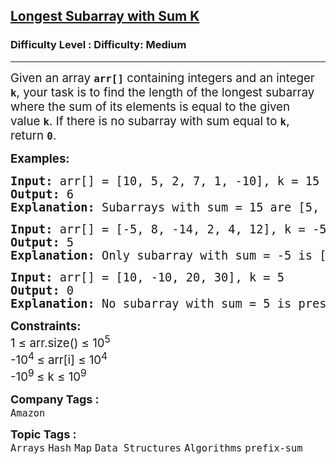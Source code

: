 <h2><a href="https://www.geeksforgeeks.org/problems/longest-sub-array-with-sum-k0809/1?utm_source=youtube&utm_medium=collab_striver_ytdescription&utm_campaign=longest-sub-array-with-sum-k">Longest Subarray with Sum K</a></h2><h3>Difficulty Level : Difficulty: Medium</h3><hr><div class="problems_problem_content__Xm_eO"><p><span style="font-size: 14pt;">Given an array <strong><code>arr[]</code></strong> containing integers and an integer <strong><code>k</code></strong>, your task is to find the length of the longest subarray where the sum of its elements is equal to the given value&nbsp;<strong style="font-size: 18.6667px;"><code>k</code></strong>. If there is no subarray with sum equal to&nbsp;<strong style="font-size: 18.6667px;"><code>k</code></strong>, return <strong style="font-size: 18.6667px;"><code>0</code></strong>.</span></p>
<p><span style="font-size: 14pt;"><strong>Examples:</strong></span></p>
<pre><span style="font-size: 14pt;"><strong>Input: </strong>arr[] = [10, 5, 2, 7, 1, -10], k = 15
<strong>Output:</strong> 6
<strong>Explanation: </strong></span><span style="font-size: 18.6667px;">Subarrays with sum = 15 are [5, 2, 7, 1], [10, 5] and [10, 5, 2, 7, 1, -10]. The length of the longest subarray with a sum of 15 is 6.</span></pre>
<pre><span style="font-size: 14pt;"><strong>Input:</strong> arr[] = [-5, 8, -14, 2, 4, 12], k = -5
<strong>Output:</strong> 5
<strong>Explanation: </strong></span><span style="font-size: 18.6667px;">Only subarray with sum = -5 is [-5, 8, -14, 2, 4] of length 5.</span></pre>
<pre><span style="font-size: 14pt;"><strong>Input:</strong> arr[] = [10, -10, 20, 30], k = 5
<strong>Output:</strong> 0
<strong>Explanation: </strong></span><span style="font-size: 18.6667px;">No subarray with sum = 5 is present in arr[].</span></pre>
<p><span style="font-size: 14pt;"><strong>Constraints:</strong></span><br><span style="font-size: 14pt;">1 ≤ arr.size() ≤ 10<sup>5<br></sup><span style="font-size: 18.6667px;">-10</span><sup>4&nbsp;</sup><span style="font-size: 18.6667px;">≤ arr[i] ≤ 10</span><sup>4</sup><sup><br></sup></span><span style="font-size: 14pt;">-10<sup>9 </sup>≤ k ≤ 10<sup>9</sup></span></p></div><p><span style=font-size:18px><strong>Company Tags : </strong><br><code>Amazon</code>&nbsp;<br><p><span style=font-size:18px><strong>Topic Tags : </strong><br><code>Arrays</code>&nbsp;<code>Hash</code>&nbsp;<code>Map</code>&nbsp;<code>Data Structures</code>&nbsp;<code>Algorithms</code>&nbsp;<code>prefix-sum</code>&nbsp;